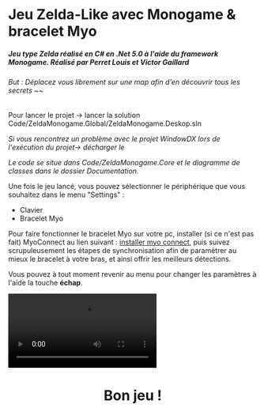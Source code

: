 # Jeu Zelda-Like avec Monogame & bracelet Myo

##### Jeu type Zelda réalisé en C# en .Net 5.0 à l'aide du framework Monogame. Réalisé par Perret Louis et Victor Gaillard

######  But : Déplacez vous librement sur une map afin d'en découvrir tous les secrets ~~

Pour lancer le projet -> lancer la solution Code/ZeldaMonogame.Global/ZeldaMonogame.Deskop.sln

*Si vous rencontrez un problème avec le projet WindowDX lors de l'exécution du projet-> décharger le*

*Le code se situe dans Code/ZeldaMonogame.Core et le diagramme de classes dans le dossier Documentation.*

Une fois le jeu lancé, vous pouvez sélectionner le périphérique que vous souhaitez dans le menu "Settings" :
  - Clavier
  - Bracelet Myo

Pour faire fonctionner le bracelet Myo sur votre pc, installer (si ce n'est pas fait) MyoConnect au lien suivant : [installer myo connect](https://myo-connect.software.informer.com/0.9/), puis suivez scrupuleusement les étapes de synchronisation afin de paramètrer au mieux le bracelet à votre bras, et ainsi offrir les meilleurs détections.

Vous pouvez à tout moment revenir au menu pour changer les paramètres à l'aide la touche **échap**.

![Video d'exemple](Documentation/video_presentation.mp4)

<center><h1><b> Bon jeu ! </b1></h1><center>
